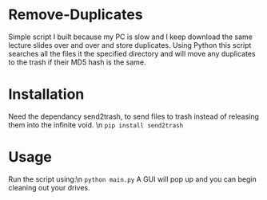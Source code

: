 # Remove-Duplicates
Simple script I built because my PC is slow and I keep download the same lecture slides over and over and store duplicates. Using Python this script searches all the files it the specified directory and will move any duplicates to the trash if their MD5 hash is the same. 

# Installation 
Need the dependancy send2trash, to send files to trash instead of releasing them into the infinite void. \n
```pip install send2trash```

# Usage
Run the script using:\n
```python main.py```
A GUI will pop up and you can begin cleaning out your drives. 
